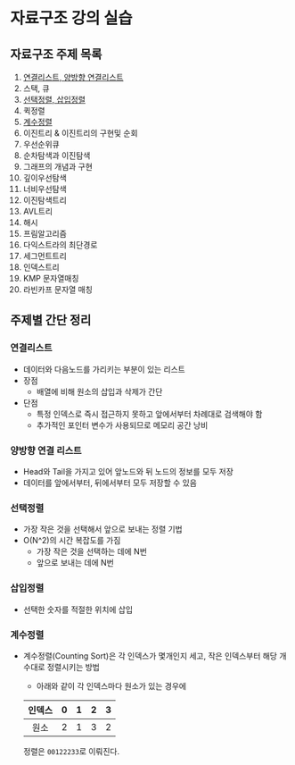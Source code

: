 # 자료구조 강의 실습

## 자료구조 주제 목록

1. [연결리스트, 양방향 연결리스트](#연결리스트)
2. 스택, 큐
3. [선택정렬, 삽입정렬](#선택정렬)
4. 퀵정렬
5. [계수정렬](#계수정렬)
6. 이진트리 & 이진트리의 구현및 순회
7. 우선순위큐
8. 순차탐색과 이진탐색
9. 그래프의 개념과 구현
10. 깊이우선탐색
11. 너비우선탐색
12. 이진탐색트리
13. AVL트리
14. 해시
15. 프림알고리즘
16. 다익스트라의 최단경로
17. 세그먼트트리
18. 인덱스트리
19. KMP 문자열매칭
20. 라빈카프 문자열 매칭

## 주제별 간단 정리

### 연결리스트
* 데이터와 다음노드를 가리키는 부분이 있는 리스트
* 장점
    * 배열에 비해 원소의 삽입과 삭제가 간단
* 단점
    * 특정 인덱스로 즉시 접근하지 못하고 앞에서부터 차례대로 검색해야 함
    * 추가적인 포인터 변수가 사용되므로 메모리 공간 낭비

### 양방향 연결 리스트
* Head와 Tail을 가지고 있어 앞노드와 뒤 노드의 정보를 모두 저장
* 데이터를 앞에서부터, 뒤에서부터 모두 저장할 수 있음

### 선택정렬
* 가장 작은 것을 선택해서 앞으로 보내는 정렬 기법
* O(N^2)의 시간 복잡도를 가짐
    * 가장 작은 것을 선택하는 데에 N번
    * 앞으로 보내는 데에 N번

### 삽입정렬
* 선택한 숫자를 적절한 위치에 삽입

### 계수정렬
* 계수정렬(Counting Sort)은 각 인덱스가 몇개인지 세고, 작은 인덱스부터 해당 개수대로 정렬시키는 방법

    * 아래와 같이 각 인덱스마다 원소가 있는 경우에
    
    | 인덱스 | 0 | 1 | 2 | 3 |
    |:------:|:-:|:-:|:-:|:-:|
    |  원소  | 2 | 1 | 3 | 2 |

    정렬은 `00122233`로 이뤄진다.


